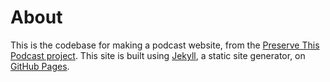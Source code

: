 # About
This is the codebase for making a podcast website, from the [Preserve This Podcast project](https://github.com/mnylc/preservethispodcast). This site is built using [Jekyll](https://jekyllrb.com/), a static site generator, on [GitHub Pages](https://pages.github.com/).

